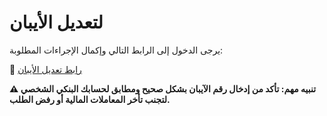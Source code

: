 # لتعديل الأيبان

يرجى الدخول إلى الرابط التالي وإكمال الإجراءات المطلوبة:

🔗 [رابط تعديل الأيبان](https://uqu.edu.sa/studaff/App/Forms/Show/26453?ticket_cat_id=86426)

**⚠️ تنبيه مهم: تأكد من إدخال رقم الآيبان بشكل صحيح ومطابق لحسابك البنكي الشخصي لتجنب تأخر المعاملات المالية أو رفض الطلب.**
